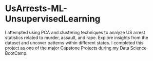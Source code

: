 # UsArrests-ML-UnsupervisedLearning
I attempted using PCA and clustering techniques to analyze US arrest statistics related to murder, assault, and rape. Explore insights from the dataset and uncover patterns within different states. I completed this project as one of the major Capstone Projects during my Data Science BootCamp. 
